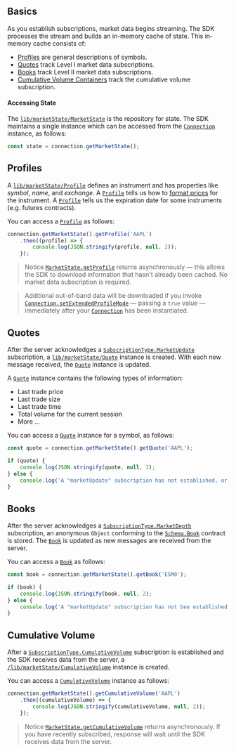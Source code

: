 ## Basics

As you establish subscriptions, market data begins streaming. The SDK processes the stream and builds an in-memory cache of state. This in-memory cache consists of:

* [Profiles](#profiles) are general descriptions of symbols.
* [Quotes](#quotes) track Level I market data subscriptions.
* [Books](#books) track Level II market data subscriptions.
* [Cumulative Volume Containers](#cumulative-volume) track the cumulative volume subscription.

#### Accessing State

The [```lib/marketState/MarketState```](/content/sdk/lib-marketstate?id=marketstate) is the repository for state. The SDK maintains a single instance which can be accessed from the [```Connection```](/content/sdk/lib-connection?id=connection) instance, as follows:

```js
const state = connection.getMarketState();
```

## Profiles

A [```lib/marketState/Profile```](/content/sdk/lib-marketstate?id=profile) defines an instrument and has properties like *symbol*, *name*, and *exchange*. A [```Profile```](/content/sdk/lib-marketstate?id=profile) tells us how to [format prices](/content/appendices/price_formats?id=formatting-functions) for the instrument. A [```Profile```](/content/sdk/lib-marketstate?id=profile) tells us the expiration date for some instruments (e.g. futures contracts).

You can access a [```Profile```](/content/sdk/lib-marketstate?id=profile) as follows:

```js
connection.getMarketState().getProfile('AAPL')
	.then((profile) => {
		console.log(JSON.stringify(profile, null, 2));
	});
```

> Notice [```MarketState.getProfile```](/content/sdk/lib-marketstate?id=marketstategetprofile) returns asynchronously — this allows the SDK to download information that hasn't already been cached.  No market data subscription is required.

> Additional out-of-band data will be downloaded if you invoke [```Connection.setExtendedProfileMode```](/content/sdk/lib-connection?id=connectionsetextendedprofilemode) — passing a ```true``` value — immediately after your [```Connection```](/content/sdk/lib-connection?id=connection) has been instantiated.

## Quotes

After the server acknowledges a [```SubscriptionType.MarketUpdate```](/content/sdk/lib-connection?id=enumssubscriptiontype) subscription, a [```lib/marketState/Quote```](/content/sdk/lib-marketstate?id=quote) instance is created. With each new message received, the [```Quote```](/content/sdk/lib-marketstate?id=quote) instance is updated.

A [```Quote```](/content/sdk/lib-marketstate?id=quote) instance contains the following types of information:

* Last trade price
* Last trade size
* Last trade time
* Total volume for the current session
* More ...

You can access a [```Quote```](/content/sdk/lib-marketstate?id=quote) instance for a symbol, as follows:

```js
const quote = connection.getMarketState().getQuote('AAPL');

if (quote) {
	console.log(JSON.stringify(quote, null, 2);
} else {
	console.log('A "marketUpdate" subscription has not established, or the server has not yet responded');
}
```

## Books

After the server acknowledges a [```SubscriptionType.MarketDepth```](/content/sdk/lib-connection?id=enumssubscriptiontype) subscription, an anonymous ```Object``` conforming to the [```Schema.Book```](content/sdk/lib-marketstate?id=schemabook) contract is stored. The [```Book```](content/sdk/lib-marketstate?id=schemabook) is updated as new messages are received from the server.

You can access a [```Book```](content/sdk/lib-marketstate?id=schemabook) as follows:

```js
const book = connection.getMarketState().getBook('ESM0');

if (book) {
	console.log(JSON.stringify(book, null, 2);
} else {
	console.log('A "marketUpdate" subscription has not bee established, or the server has not yet responded');
}
```

## Cumulative Volume

After a [```SubscriptionType.CumulativeVolume```](/content/sdk/lib-connection?id=enumssubscriptiontype) subscription is established and the SDK receives data from the server, a [```/lib/marketState/CumulativeVolume```](/content/sdk/lib-marketstate?id=cumulativevolume) instance is created.

You can access a [```CumulativeVolume```](/content/sdk/lib-marketstate?id=cumulativevolume) instance as follows:

```js
connection.getMarketState().getCumulativeVolume('AAPL')
	.then((cumulativeVolume) => {
		console.log(JSON.stringify(cumulativeVolume, null, 2));
	});
```

> Notice [```MarketState.getCumulativeVolume```](/content/sdk/lib-marketstate?id=marketstategetcumulativevolume) returns asynchronously. If you have recently subscribed, response will wait until the SDK receives data from the server.